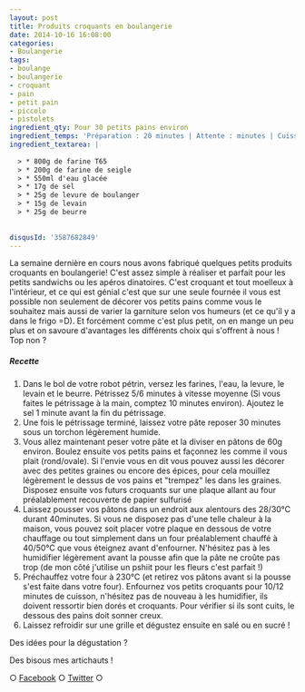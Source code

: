```yaml
---
layout: post
title: Produits croquants en boulangerie
date: 2014-10-16 16:08:00
categories: 
- Boulangerie
tags: 
- boulange
- boulangerie
- croquant
- pain
- petit pain
- piccolo
- pistolets
ingredient_qty: Pour 30 petits pains environ
ingredient_temps: 'Préparation : 20 minutes | Attente : minutes | Cuisson :10/15 minutes'
ingredient_textarea: |
  
  > * 800g de farine T65
  > * 200g de farine de seigle
  > * 550ml d'eau glacée
  > * 17g de sel
  > * 25g de levure de boulanger
  > * 15g de levain
  > * 25g de beurre
  
  
disqusId: '3587682849'
---
```


La semaine dernière en cours nous avons fabriqué quelques petits produits croquants en boulangerie! C'est assez simple à réaliser et parfait pour les petits sandwichs ou les apéros dinatoires. C'est croquant et tout moelleux à l'intérieur, et ce qui est génial c'est que sur une seule fournée il vous est possible non seulement de décorer vos petits pains comme vous le souhaitez mais aussi de varier la garniture selon vos humeurs (et ce qu'il y a dans le frigo =D). Et forcément comme c'est plus petit, on en mange un peu plus et on savoure d'avantages les différents choix qui s'offrent à nous ! Top non ?

##### Recette

1.  Dans le bol de votre robot pétrin, versez les farines, l'eau, la levure, le levain et le beurre. Pétrissez 5/6 minutes à vitesse moyenne (Si vous faites le pétrissage à la main, comptez 10 minutes environ). Ajoutez le sel 1 minute avant la fin du pétrissage.
2.  Une fois le pétrissage terminé, laissez votre pâte reposer 30 minutes sous un torchon légèrement humide.
3.  Vous allez maintenant peser votre pâte et la diviser en pâtons de 60g environ. Boulez ensuite vos petits pains et façonnez les comme il vous plait (rond/ovale). Si l'envie vous en dit vous pouvez aussi les décorer avec des petites graines ou encore des épices, pour cela mouillez légèrement le dessus de vos pains et "trempez" les dans les graines. Disposez ensuite vos futurs croquants sur une plaque allant au four préalablement recouverte de papier sulfurisé
4.  Laissez pousser vos pâtons dans un endroit aux alentours des 28/30°C durant 40minutes. Si vous ne disposez pas d'une telle chaleur à la maison, vous pouvez soit placer votre plaque en dessous de votre chauffage ou tout simplement dans un four préalablement chauffé à 40/50°C que vous éteignez avant d'enfourner. N'hésitez pas à les humidifier légèrement avant la pousse afin que la pâte ne croûte pas trop (de mon côté j'utilise un pshiit pour les fleurs c'est parfait !)
5.  Préchauffez votre four à 230°C (et retirez vos pâtons avant si la pousse s'est faite dans votre four). Enfournez vos petits croquants pour 10/12 minutes de cuisson, n'hésitez pas de nouveau à les humidifier, ils doivent ressortir bien dorés et croquants. Pour vérifier si ils sont cuits, le dessous des pains doit sonner creux.
6.  Laissez refroidir sur une grille et dégustez ensuite en salé ou en sucré !

Des idées pour la dégustation ?

Des bisous mes artichauts !

○ [Facebook](https://www.facebook.com/crokmou.blog) ○ [Twitter](https://twitter.com/Crokmou) ○